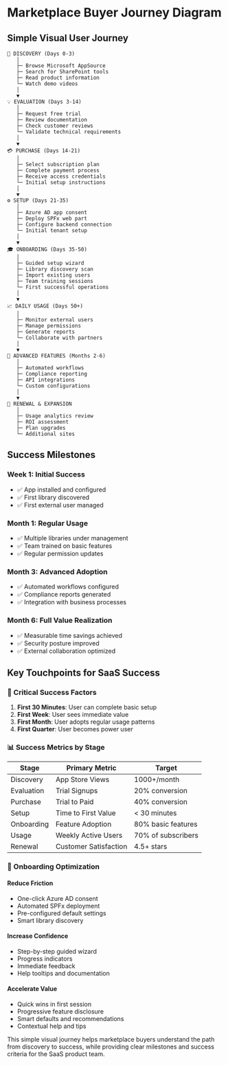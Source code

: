 # Marketplace Buyer Journey Diagram

## Simple Visual User Journey

```
📱 DISCOVERY (Days 0-3)
   │
   ├─ Browse Microsoft AppSource
   ├─ Search for SharePoint tools  
   ├─ Read product information
   └─ Watch demo videos
   │
   ▼
💡 EVALUATION (Days 3-14)
   │
   ├─ Request free trial
   ├─ Review documentation
   ├─ Check customer reviews
   └─ Validate technical requirements
   │
   ▼
💳 PURCHASE (Days 14-21)
   │
   ├─ Select subscription plan
   ├─ Complete payment process
   ├─ Receive access credentials
   └─ Initial setup instructions
   │
   ▼
⚙️ SETUP (Days 21-35)
   │
   ├─ Azure AD app consent
   ├─ Deploy SPFx web part
   ├─ Configure backend connection
   └─ Initial tenant setup
   │
   ▼
🎓 ONBOARDING (Days 35-50)
   │
   ├─ Guided setup wizard
   ├─ Library discovery scan
   ├─ Import existing users
   ├─ Team training sessions
   └─ First successful operations
   │
   ▼
📈 DAILY USAGE (Days 50+)
   │
   ├─ Monitor external users
   ├─ Manage permissions
   ├─ Generate reports
   └─ Collaborate with partners
   │
   ▼
🚀 ADVANCED FEATURES (Months 2-6)
   │
   ├─ Automated workflows
   ├─ Compliance reporting
   ├─ API integrations
   └─ Custom configurations
   │
   ▼
🔄 RENEWAL & EXPANSION
   │
   ├─ Usage analytics review
   ├─ ROI assessment
   ├─ Plan upgrades
   └─ Additional sites
```

## Success Milestones

### Week 1: Initial Success
- ✅ App installed and configured
- ✅ First library discovered
- ✅ First external user managed

### Month 1: Regular Usage
- ✅ Multiple libraries under management
- ✅ Team trained on basic features
- ✅ Regular permission updates

### Month 3: Advanced Adoption
- ✅ Automated workflows configured
- ✅ Compliance reports generated
- ✅ Integration with business processes

### Month 6: Full Value Realization
- ✅ Measurable time savings achieved
- ✅ Security posture improved
- ✅ External collaboration optimized

## Key Touchpoints for SaaS Success

### 🎯 Critical Success Factors

1. **First 30 Minutes**: User can complete basic setup
2. **First Week**: User sees immediate value
3. **First Month**: User adopts regular usage patterns
4. **First Quarter**: User becomes power user

### 📊 Success Metrics by Stage

| Stage | Primary Metric | Target |
|-------|----------------|--------|
| Discovery | App Store Views | 1000+/month |
| Evaluation | Trial Signups | 20% conversion |
| Purchase | Trial to Paid | 40% conversion |
| Setup | Time to First Value | < 30 minutes |
| Onboarding | Feature Adoption | 80% basic features |
| Usage | Weekly Active Users | 70% of subscribers |
| Renewal | Customer Satisfaction | 4.5+ stars |

### 🔧 Onboarding Optimization

#### Reduce Friction
- One-click Azure AD consent
- Automated SPFx deployment
- Pre-configured default settings
- Smart library discovery

#### Increase Confidence  
- Step-by-step guided wizard
- Progress indicators
- Immediate feedback
- Help tooltips and documentation

#### Accelerate Value
- Quick wins in first session
- Progressive feature disclosure
- Smart defaults and recommendations
- Contextual help and tips

This simple visual journey helps marketplace buyers understand the path from discovery to success, while providing clear milestones and success criteria for the SaaS product team.